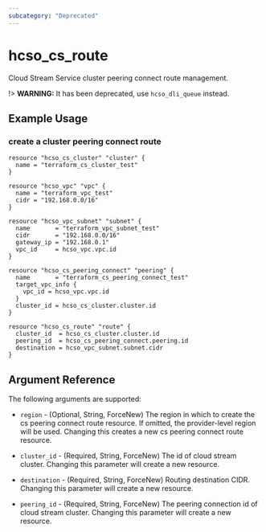 ```yaml
---
subcategory: "Deprecated"
---
```


# hcso_cs_route

Cloud Stream Service cluster peering connect route management.

!> **WARNING:** It has been deprecated, use `hcso_dli_queue` instead.

## Example Usage

### create a cluster peering connect route

```hcl
resource "hcso_cs_cluster" "cluster" {
  name = "terraform_cs_cluster_test"
}

resource "hcso_vpc" "vpc" {
  name = "terraform_vpc_test"
  cidr = "192.168.0.0/16"
}

resource "hcso_vpc_subnet" "subnet" {
  name       = "terraform_vpc_subnet_test"
  cidr       = "192.168.0.0/16"
  gateway_ip = "192.168.0.1"
  vpc_id     = hcso_vpc.vpc.id
}

resource "hcso_cs_peering_connect" "peering" {
  name       = "terraform_cs_peering_connect_test"
  target_vpc_info {
    vpc_id = hcso_vpc.vpc.id
  }
  cluster_id = hcso_cs_cluster.cluster.id
}

resource "hcso_cs_route" "route" {
  cluster_id  = hcso_cs_cluster.cluster.id
  peering_id  = hcso_cs_peering_connect.peering.id
  destination = hcso_vpc_subnet.subnet.cidr
}
```

## Argument Reference

The following arguments are supported:

* `region` - (Optional, String, ForceNew) The region in which to create the cs peering connect route resource. If
  omitted, the provider-level region will be used. Changing this creates a new cs peering connect route resource.

* `cluster_id` - (Required, String, ForceNew) The id of cloud stream cluster. Changing this parameter will create a new
  resource.

* `destination` - (Required, String, ForceNew) Routing destination CIDR. Changing this parameter will create a new
  resource.

* `peering_id` - (Required, String, ForceNew) The peering connection id of cloud stream cluster. Changing this parameter
  will create a new resource.
